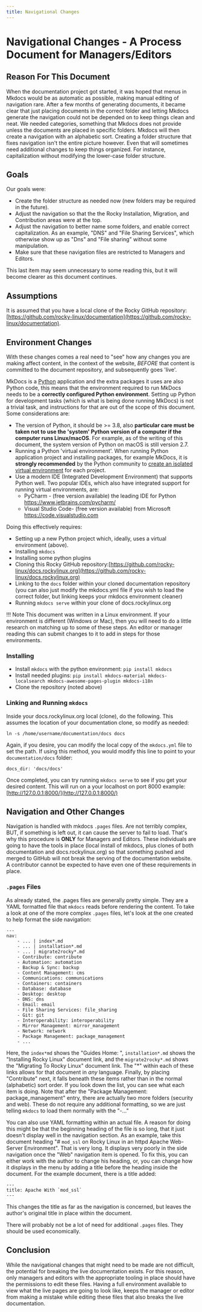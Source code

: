 ```yaml
---
title: Navigational Changes
---
```


# Navigational Changes - A Process Document for Managers/Editors

## Reason For This Document

When the documentation project got started, it was hoped that menus in Mkdocs would be as automatic as possible, making manual editing of navigation rare. After a few months of generating documents, it became clear that just placing documents in the correct folder and letting Mkdocs generate the navigation could not be depended on to keep things clean and neat. We needed categories, something that Mkdocs does not provide unless the documents are placed in specific folders. Mkdocs will then create a navigation with an alphabetic sort. Creating a folder structure that fixes navigation isn't the entire picture however. Even that will sometimes need additional changes to keep things organized. For instance, capitalization without modifying the lower-case folder structure.

## Goals

Our goals were:

* Create the folder structure as needed now (new folders may be required in the future).
* Adjust the navigation so that the the Rocky Installation, Migration, and Contribution areas were at the top.
* Adjust the navigation to better name some folders, and enable correct capitalization. As an example, "DNS" and "File Sharing Services", which otherwise show up as "Dns" and "File sharing" without some manipulation.
* Make sure that these navigation files are restricted to Managers and Editors.

This last item may seem unnecessary to some reading this, but it will become clearer as this document continues.

## Assumptions

It is assumed that you have a local clone of the Rocky GitHub repository: [https://github.com/rocky-linux/documentation](https://github.com/rocky-linux/documentation).

## Environment Changes

With these changes comes a real need to "see" how any changes you are making affect content, in the context of the website, _BEFORE_ that content is committed to the document repository, and subsequently goes 'live'.

MkDocs is a [Python](https://www.python.org) application and the extra packages it uses are also Python code, this means that the environment required to run MkDocs needs to be a **correctly configured Python environment**. Setting up Python for development tasks (which is what is being done running MkDocs) is not a trivial task, and instructions for that are out of the scope of this document. Some considerations are:

* The version of Python, it should be >= 3.8, also **particular care must be taken not to use the 'system' Python version of a computer if the computer runs Linux/macOS**. For example, as of the writing of this document, the system version of Python on macOS is still version 2.7.
* Running a Python 'virtual environment'. When running Python application project and installing packages, for example MkDocs, it is **strongly recommended** by the Python community to [create an isolated virtual environment](https://realpython.com/python-virtual-environments-a-primer/) for each project.
* Use a modern IDE (Integrated Development Environment) that supports Python well. Two popular IDEs, which also have integrated support for running virtual environments, are:
    * PyCharm - (free version available) the leading IDE for Python https://www.jetbrains.com/pycharm/
    * Visual Studio Code- (free version available) from Microsoft https://code.visualstudio.com

Doing this effectively requires:

* Setting up a new Python project which, ideally, uses a virtual environment (above).
* Installing `mkdocs`
* Installing some python plugins
* Cloning this Rocky GitHub repository:[https://github.com/rocky-linux/docs.rockylinux.org](https://github.com/rocky-linux/docs.rockylinux.org)
* Linking to the `docs` folder within your cloned documentation repository (you can also just modify the mkdocs.yml file if you wish to load the correct folder, but linking keeps your mkdocs environment cleaner)
* Running `mkdocs serve` within your clone of docs.rockylinux.org

!!! Note This document was written in a Linux environment. If your environment is different (Windows or Mac), then you will need to do a little research on matching up to some of these steps. An editor or manager reading this can submit changes to it to add in steps for those environments.

### Installing

* Install `mkdocs` with the python environment: `pip install mkdocs`
* Install needed plugins:  `pip install mkdocs-material mkdocs-localsearch mkdocs-awesome-pages-plugin mkdocs-i18n`
* Clone the repository (noted above)

### Linking and Running `mkdocs`

Inside your docs.rockylinux.org local (clone), do the following. This assumes the location of your documentation clone, so modify as needed:

`ln -s /home/username/documentation/docs docs`

Again, if you desire, you can modify the local copy of the `mkdocs.yml` file to set the path. If using this method, you would modify this line to point to your `documentation/docs` folder:

```
docs_dir: 'docs/docs'
```

Once completed, you can try running `mkdocs serve` to see if you get your desired content. This will run on a your localhost on port 8000 example: [http://127.0.0.1:8000/](http://127.0.0.1:8000/)

## Navigation and Other Changes

Navigation is handled with mkdocs `.pages` files. Are not terribly complex, BUT, if something is left out, it can cause the server to fail to load. That's why this procedure is **ONLY** for Managers and Editors. These individuals are going to have the tools in place (local install of mkdocs, plus clones of both documentation and docs.rockylinux.org) so that something pushed and merged to GitHub will not break the serving of the documentation website. A contributor cannot be expected to have even one of these requirements in place.

### `.pages` Files

As already stated, the .pages files are generally pretty simple. They are a YAML formatted file that `mkdocs` reads before rendering the content. To take a look at one of the more complex `.pages` files, let's look at the one created to help format the side navigation:

```
---
nav:
    - ... | index*.md
    - ... | installation*.md
    - ... | migrate2rocky*.md
    - Contribute: contribute
    - Automation: automation
    - Backup & Sync: backup
    - Content Management: cms
    - Communications: communications
    - Containers: containers
    - Database: database
    - Desktop: desktop
    - DNS: dns
    - Email: email
    - File Sharing Services: file_sharing
    - Git: git
    - Interoperability: interoperability
    - Mirror Management: mirror_management
    - Network: network
    - Package Management: package_management
    - ...

```
Here, the `index*md` shows the "Guides Home: ", `installation*.md` shows the "Installing Rocky Linux" document link, and the `migrate2rocky*.md` shows the "Migrating To Rocky Linux" document link. The "*" within each of these links allows for that document in _any_ language. Finally, by placing "Contribute" next, it falls beneath these items rather than in the normal (alphabetic) sort order. If you look down the list, you can see what each item is doing. Note that after the "Package Management: package_management" entry, there are actually two more folders (security and web). These do not require any additional formatting, so we are just telling `mkdocs` to load them normally with the "-..."

You can also use YAML formatting within an actual file. A reason for doing this might be that the beginning heading of the file is so long, that it just doesn't display well in the navigation section.  As an example, take this document heading "# `mod_ssl` on Rocky Linux in an httpd Apache Web-Server Environment". That is very long. It displays very poorly in the side navigation once the "Web" navigation item is opened. To fix this, you can either work with the author to change his heading, or, you can change how it displays in the menu by adding a title before the heading inside the document. For the example document, there is a title added:
```
---
title: Apache With `mod_ssl`
---
```
This changes the title as far as the navigation is concerned, but leaves the author's original title in place within the document.

There will probably not be a lot of need for additional `.pages` files. They should be used economically.

## Conclusion

While the navigational changes that might need to be made are not difficult, the potential for breaking the live documentation exists. For this reason, only managers and editors with the appropriate tooling in place should have the permissions to edit these files. Having a full environment available to view what the live pages are going to look like, keeps the manager or editor from making a mistake while editing these files that also breaks the live documentation.
